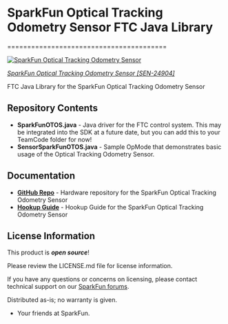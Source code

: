 # SparkFun Optical Tracking Odometry Sensor FTC Java Library
========================================


[![SparkFun Optical Tracking Odometry Sensor](https://cdn.sparkfun.com/assets/parts/2/5/2/0/9/SEN-24904-Optical-Tracking-Odometry-Sensor-Feature.jpg)](https://www.sparkfun.com/products/24904)

[*SparkFun Optical Tracking Odometry Sensor [SEN-24904]*](https://www.sparkfun.com/products/24904)

FTC Java Library for the SparkFun Optical Tracking Odometry Sensor

Repository Contents
-------------------

* **SparkFunOTOS.java** - Java driver for the FTC control system. This may be integrated into the SDK at a future date, but you can add this to your TeamCode folder for now!
* **SensorSparkFunOTOS.java** - Sample OpMode that demonstrates basic usage of the Optical Tracking Odometry Sensor.

Documentation
--------------
* **[GitHub Repo](https://github.com/sparkfun/SparkFun_Optical_Tracking_Odometry_Sensor)** - Hardware repository for the SparkFun Optical Tracking Odometry Sensor
* **[Hookup Guide](https://docs.sparkfun.com/SparkFun_Optical_Tracking_Odometry_Sensor)** - Hookup Guide for the SparkFun Optical Tracking Odometry Sensor

License Information
-------------------

This product is _**open source**_! 

Please review the LICENSE.md file for license information. 

If you have any questions or concerns on licensing, please contact technical support on our [SparkFun forums](https://forum.sparkfun.com/viewforum.php?f=152).

Distributed as-is; no warranty is given.

- Your friends at SparkFun.

_<COLLABORATION CREDIT>_
